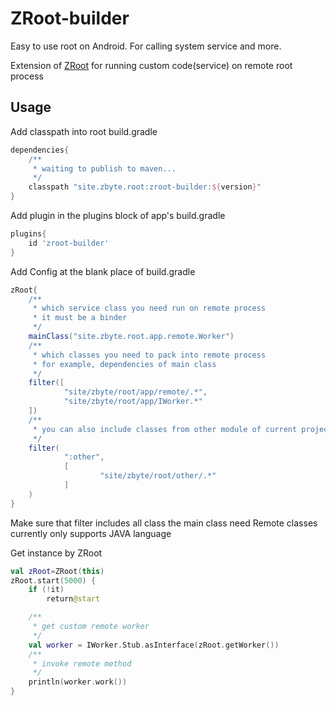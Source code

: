 # ZRoot-builder
Easy to use root on Android. For calling system service and more.

Extension of [ZRoot](https://github.com/gogogoghost/ZRoot) for running custom code(service) on remote root process

## Usage

Add classpath into root build.gradle

```groovy
dependencies{
    /**
     * waiting to publish to maven...
     */
    classpath "site.zbyte.root:zroot-builder:${version}"
}
```

Add plugin in the plugins block of app's build.gradle

```groovy
plugins{
    id 'zroot-builder'
}
```

Add Config at the blank place of build.gradle

```groovy
zRoot{
    /**
     * which service class you need run on remote process
     * it must be a binder
     */
    mainClass("site.zbyte.root.app.remote.Worker")
    /**
     * which classes you need to pack into remote process
     * for example, dependencies of main class
     */
    filter([
            "site/zbyte/root/app/remote/.*",
            "site/zbyte/root/app/IWorker.*"
    ])
    /**
     * you can also include classes from other module of current project
     */
    filter(
            ":other",
            [
                    "site/zbyte/root/other/.*"
            ]
    )
}
```

Make sure that filter includes all class the main class need
Remote classes currently only supports JAVA language

Get instance by ZRoot

```kotlin
val zRoot=ZRoot(this)
zRoot.start(5000) {
    if (!it)
        return@start

    /**
     * get custom remote worker
     */
    val worker = IWorker.Stub.asInterface(zRoot.getWorker())
    /**
     * invoke remote method
     */
    println(worker.work())
}
```